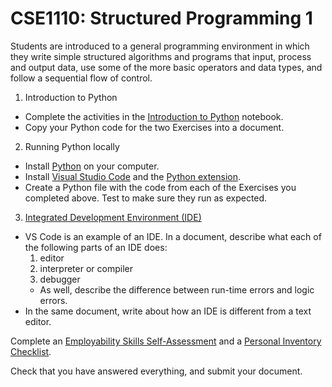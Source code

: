 # CSE1110: Structured Programming 1

Students are introduced to a general programming environment in which they write simple structured algorithms and programs that input, process and output data, use some of the more basic operators and data types, and follow a sequential flow of control.

1. Introduction to Python
  * Complete the activities in the [Introduction to Python](https://hub.callysto.ca/jupyter/hub/user-redirect/git-pull?repo=https%3A%2F%2Fgithub.com%2Fcallysto%2Fcurriculum-notebooks&branch=master&subPath=TechnologyStudies/IntroductionToPython/introduction-to-python.ipynb&depth=1) notebook.
  * Copy your Python code for the two Exercises into a document.
2. Running Python locally
  * Install [Python](https://www.python.org/downloads) on your computer.
  * Install [Visual Studio Code](https://code.visualstudio.com) and the [Python extension](https://code.visualstudio.com/docs/languages/python).
  * Create a Python file with the code from each of the Exercises you completed above. Test to make sure they run as expected.
3. [Integrated Development Environment (IDE)](https://en.wikipedia.org/wiki/Integrated_development_environment)
  * VS Code is an example of an IDE. In a document, describe what each of the following parts of an IDE does:
    1. editor
    1. interpreter or compiler
    1. debugger
    * As well, describe the difference between run-time errors and logic errors.
  * In the same document, write about how an IDE is different from a text editor.

Complete an [Employability Skills Self-Assessment](https://github.com/BevFacey/bevfacey.github.io/blob/main/Documents/EmployabiltySkillsRubric.pdf) and a [Personal Inventory Checklist](https://github.com/BevFacey/bevfacey.github.io/blob/main/Documents/PersonalInventoryChecklist.pdf).

Check that you have answered everything, and submit your document.
